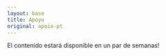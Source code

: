 ```yaml
---
layout: base
title: Apoyo
original: apoio-pt
---
```

El contenido estará disponible en un par de semanas!

